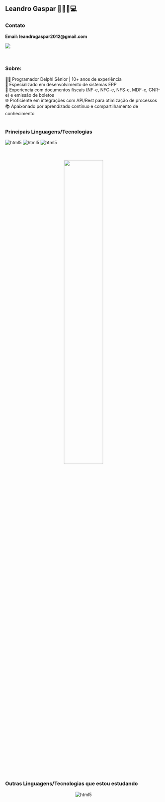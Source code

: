 <h2>Leandro Gaspar 👨🏻‍💻💻 </h2> 

<h3>Contato</h3>
  <p><b> Email: leandrogaspar2012@gmail.com</b></p>
  <p>
    <a href="https://www.linkedin.com/in/leandro-gaspar-3306abb4/" >
    <img src="https://skillicons.dev/icons?i=linkedin"/>  
  </a>
  </p>
<br>

<h3>Sobre:</h3>
  👨‍💻 Programador Delphi Sênior | 10+ anos de experiência
  <br/>
  🏢 Especializado em desenvolvimento de sistemas ERP
  <br/>
  📄 Experiencia com documentos fiscais (NF-e, NFC-e, NFS-e, MDF-e, GNR-e) e emissão de boletos
  <br/>
  🌐 Proficiente em integrações com API/Rest para otimização de processos
  <br/>
  📚 Apaixonado por aprendizado contínuo e compartilhamento de conhecimento
  <br/>
  <br/>

<h3>Principais Linguagens/Tecnologias</h3>
<p> 
   <img alt="html5" src="https://img.shields.io/badge/Delphi_RAD_Studio-B22222?style=for-the-badge&logo=delphi&logoColor=white">  
   <img alt="html5" src="https://firebirdsql.org/refdocs/images/firebirdlogo.png">  
   <img alt="html5" src="https://skillicons.dev/icons?i=postman"> 
</p>	

<br/>
<br/>


<div align="center">
  <img width="50%" src="https://github-readme-stats-git-masterrstaa-rickstaa.vercel.app/api/top-langs/?username=LeandroGasparDev&layout=compact&theme=tokyonight"/>
</div>

<br/>

<h3> Outras Linguagens/Tecnologias que estou estudando </h3>
<div align="center">
  <p> <img alt="html5" src="https://skillicons.dev/icons?i=js,react,nodejs,html,css,mysql,powershell">  </p>	
</div>

